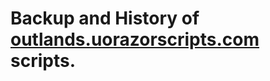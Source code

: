 # Backup and History of [outlands.uorazorscripts.com](https://outlands.uorazorscripts.com/) scripts.

